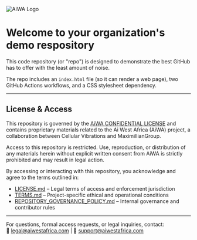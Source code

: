 ![AiWA Logo](https://github.com/user-attachments/assets/9dccbc6e-b7a5-438f-9669-188811fc7d55)

# Welcome to your organization's demo respository
This code repository (or "repo") is designed to demonstrate the best GitHub has to offer with the least amount of noise.

The repo includes an `index.html` file (so it can render a web page), two GitHub Actions workflows, and a CSS stylesheet dependency.


---


## License & Access

This repository is governed by the [AiWA CONFIDENTIAL LICENSE](./LICENSE.md) and contains proprietary materials related to the Ai West Africa (AiWA) project, a collaboration between Cellular Vibrations and MaximillianGroup.

Access to this repository is restricted. Use, reproduction, or distribution of any materials herein without explicit written consent from AiWA is strictly prohibited and may result in legal action.

By accessing or interacting with this repository, you acknowledge and agree to the terms outlined in:

- [LICENSE.md](./LICENSE.md) – Legal terms of access and enforcement jurisdiction  
- [TERMS.md](./TERMS.md) – Project-specific ethical and operational conditions  
- [REPOSITORY_GOVERNANCE_POLICY.md](./REPOSITORY_GOVERNANCE_POLICY.md) – Internal governance and contributor rules

---


For questions, formal access requests, or legal inquiries, contact:  
📧 legal@aiwestafrica.com | 📧 support@aiwestafrica.com


